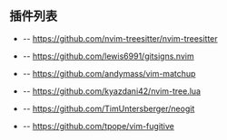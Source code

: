 ## 插件列表

* -- https://github.com/nvim-treesitter/nvim-treesitter

* -- https://github.com/lewis6991/gitsigns.nvim

* -- https://github.com/andymass/vim-matchup

* -- https://github.com/kyazdani42/nvim-tree.lua

* -- https://github.com/TimUntersberger/neogit

* -- https://github.com/tpope/vim-fugitive
